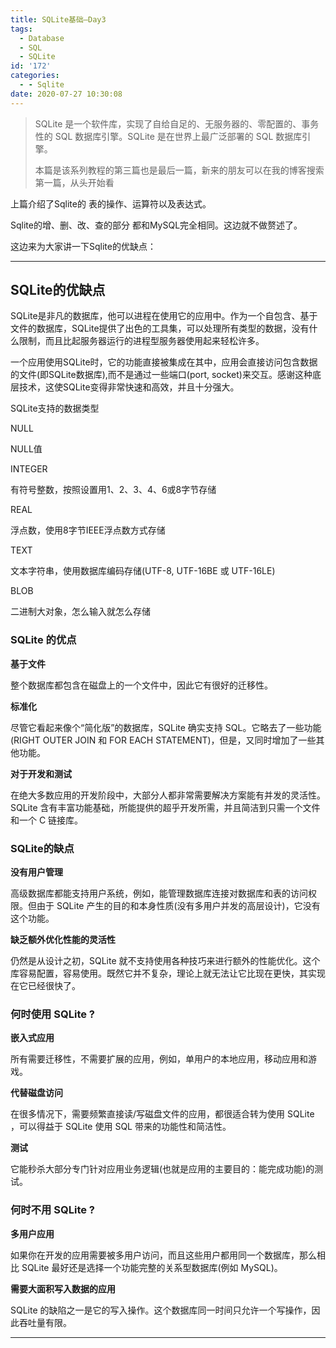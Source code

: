 ```yaml
---
title: SQLite基础—Day3
tags:
  - Database
  - SQL
  - SQLite
id: '172'
categories:
  - - Sqlite
date: 2020-07-27 10:30:08
---
```


> SQLite 是一个软件库，实现了自给自足的、无服务器的、零配置的、事务性的 SQL 数据库引擎。SQLite 是在世界上最广泛部署的 SQL 数据库引擎。
> 
> 本篇是该系列教程的第三篇也是最后一篇，新来的朋友可以在我的博客搜索第一篇，从头开始看

上篇介绍了Sqlite的 表的操作、运算符以及表达式。

Sqlite的增、删、改、查的部分 都和MySQL完全相同。这边就不做赘述了。

这边来为大家讲一下Sqlite的优缺点：

* * *

## SQLite的优缺点

SQLite是非凡的数据库，他可以进程在使用它的应用中。作为一个自包含、基于文件的数据库，SQLite提供了出色的工具集，可以处理所有类型的数据，没有什么限制，而且比起服务器运行的进程型服务器使用起来轻松许多。

一个应用使用SQLite时，它的功能直接被集成在其中，应用会直接访问包含数据的文件(即SQLite数据库),而不是通过一些端口(port, socket)来交互。感谢这种底层技术，这使SQLite变得非常快速和高效，并且十分强大。

SQLite支持的数据类型

NULL

NULL值

INTEGER

有符号整数，按照设置用1、2、3、4、6或8字节存储

REAL

浮点数，使用8字节IEEE浮点数方式存储

TEXT

文本字符串，使用数据库编码存储(UTF-8, UTF-16BE 或 UTF-16LE)

BLOB

二进制大对象，怎么输入就怎么存储

### SQLite 的优点

**基于文件**

整个数据库都包含在磁盘上的一个文件中，因此它有很好的迁移性。

**标准化**

尽管它看起来像个“简化版”的数据库，SQLite 确实支持 SQL。它略去了一些功能(RIGHT OUTER JOIN 和 FOR EACH STATEMENT)，但是，又同时增加了一些其他功能。

**对于开发和测试**

在绝大多数应用的开发阶段中，大部分人都非常需要解决方案能有并发的灵活性。SQLite 含有丰富功能基础，所能提供的超乎开发所需，并且简洁到只需一个文件和一个 C 链接库。

### SQLite的缺点

**没有用户管理**

高级数据库都能支持用户系统，例如，能管理数据库连接对数据库和表的访问权限。但由于 SQLite 产生的目的和本身性质(没有多用户并发的高层设计)，它没有这个功能。

**缺乏额外优化性能的灵活性**

仍然是从设计之初，SQLite 就不支持使用各种技巧来进行额外的性能优化。这个库容易配置，容易使用。既然它并不复杂，理论上就无法让它比现在更快，其实现在它已经很快了。

### 何时使用 SQLite ?

**嵌入式应用**

所有需要迁移性，不需要扩展的应用，例如，单用户的本地应用，移动应用和游戏。

**代替磁盘访问**

在很多情况下，需要频繁直接读/写磁盘文件的应用，都很适合转为使用 SQLite ，可以得益于 SQLite 使用 SQL 带来的功能性和简洁性。

**测试**

它能秒杀大部分专门针对应用业务逻辑(也就是应用的主要目的：能完成功能)的测试。

### 何时不用 SQLite ?

**多用户应用**

如果你在开发的应用需要被多用户访问，而且这些用户都用同一个数据库，那么相比 SQLite 最好还是选择一个功能完整的关系型数据库(例如 MySQL)。

**需要大面积写入数据的应用**

SQLite 的缺陷之一是它的写入操作。这个数据库同一时间只允许一个写操作，因此吞吐量有限。

* * *